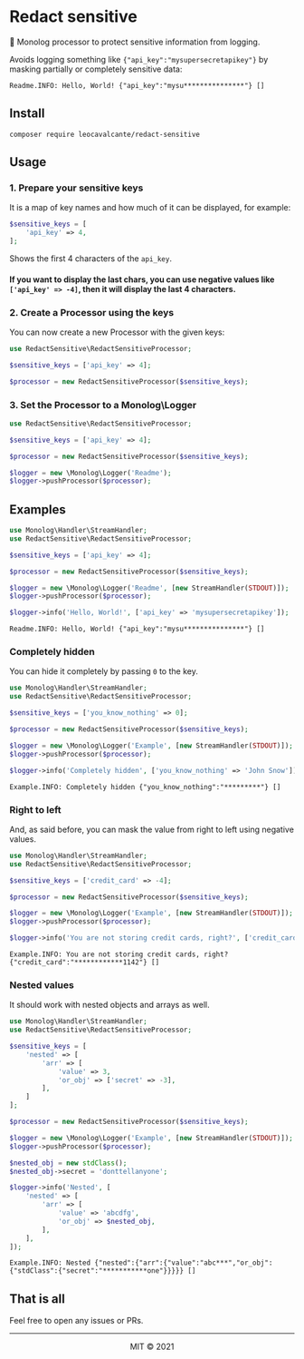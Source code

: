 # Redact sensitive
🙈 Monolog processor to protect sensitive information from logging.

Avoids logging something like `{"api_key":"mysupersecretapikey"}` by masking partially or completely sensitive data:
```text
Readme.INFO: Hello, World! {"api_key":"mysu***************"} []
```

## Install
```shell
composer require leocavalcante/redact-sensitive
```

## Usage

### 1. Prepare your sensitive keys

It is a map of key names and how much of it can be displayed, for example:
```php
$sensitive_keys = [
    'api_key' => 4,
];
```
Shows the first 4 characters of the `api_key`.

#### If you want to display the last chars, you can use negative values like `['api_key' => -4]`, then it will display the last 4 characters.

### 2. Create a Processor using the keys

You can now create a new Processor with the given keys:

```php
use RedactSensitive\RedactSensitiveProcessor;

$sensitive_keys = ['api_key' => 4];

$processor = new RedactSensitiveProcessor($sensitive_keys);
```

### 3. Set the Processor to a Monolog\Logger

```php
use RedactSensitive\RedactSensitiveProcessor;

$sensitive_keys = ['api_key' => 4];

$processor = new RedactSensitiveProcessor($sensitive_keys);

$logger = new \Monolog\Logger('Readme');
$logger->pushProcessor($processor);
```

## Examples

```php
use Monolog\Handler\StreamHandler;
use RedactSensitive\RedactSensitiveProcessor;

$sensitive_keys = ['api_key' => 4];

$processor = new RedactSensitiveProcessor($sensitive_keys);

$logger = new \Monolog\Logger('Readme', [new StreamHandler(STDOUT)]);
$logger->pushProcessor($processor);

$logger->info('Hello, World!', ['api_key' => 'mysupersecretapikey']);
```
```text
Readme.INFO: Hello, World! {"api_key":"mysu***************"} []
```

### Completely hidden

You can hide it completely by passing `0` to the key.

```php
use Monolog\Handler\StreamHandler;
use RedactSensitive\RedactSensitiveProcessor;

$sensitive_keys = ['you_know_nothing' => 0];

$processor = new RedactSensitiveProcessor($sensitive_keys);

$logger = new \Monolog\Logger('Example', [new StreamHandler(STDOUT)]);
$logger->pushProcessor($processor);

$logger->info('Completely hidden', ['you_know_nothing' => 'John Snow']);
```
```text
Example.INFO: Completely hidden {"you_know_nothing":"*********"} []
```

### Right to left

And, as said before, you can mask the value from right to left using negative values.

```php
use Monolog\Handler\StreamHandler;
use RedactSensitive\RedactSensitiveProcessor;

$sensitive_keys = ['credit_card' => -4];

$processor = new RedactSensitiveProcessor($sensitive_keys);

$logger = new \Monolog\Logger('Example', [new StreamHandler(STDOUT)]);
$logger->pushProcessor($processor);

$logger->info('You are not storing credit cards, right?', ['credit_card' => '4111111145551142']);
```
```text
Example.INFO: You are not storing credit cards, right? {"credit_card":"************1142"} []
```

### Nested values

It should work with nested objects and arrays as well.

```php
use Monolog\Handler\StreamHandler;
use RedactSensitive\RedactSensitiveProcessor;

$sensitive_keys = [
    'nested' => [
        'arr' => [
            'value' => 3,
            'or_obj' => ['secret' => -3],
        ],
    ]
];

$processor = new RedactSensitiveProcessor($sensitive_keys);

$logger = new \Monolog\Logger('Example', [new StreamHandler(STDOUT)]);
$logger->pushProcessor($processor);

$nested_obj = new stdClass();
$nested_obj->secret = 'donttellanyone';

$logger->info('Nested', [
    'nested' => [
        'arr' => [
            'value' => 'abcdfg',
            'or_obj' => $nested_obj,
        ],
    ],
]);
```
```text
Example.INFO: Nested {"nested":{"arr":{"value":"abc***","or_obj":{"stdClass":{"secret":"***********one"}}}}} []
```

## That is all

Feel free to open any issues or PRs.

---
<center>MIT &copy; 2021</center>